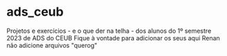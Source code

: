 # ads_ceub
Projetos e exercícios - e o que der na telha - dos alunos do 1º semestre 2023 de ADS do CEUB
Fique à vontade para adicionar os seus aqui
Renan não adicione arquivos "querog" 
